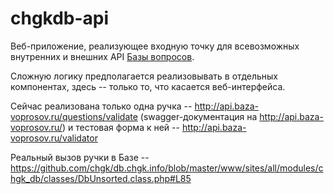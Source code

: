 # chgkdb-api

Веб-приложение, реализующее входную точку для всевозможных внутренних и внешних API [Базы вопросов](https://db.chgk.info).

Сложную логику предполагается реализовывать в отдельных компонентах, здесь -- только то, что касается веб-интерфейса.

Сейчас реализована только одна ручка -- http://api.baza-voprosov.ru/questions/validate (swagger-документация на http://api.baza-voprosov.ru/)
и тестовая форма к ней -- http://api.baza-voprosov.ru/validator

Реальный вызов ручки в Базе -- https://github.com/chgk/db.chgk.info/blob/master/www/sites/all/modules/chgk_db/classes/DbUnsorted.class.php#L85


